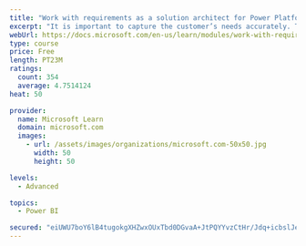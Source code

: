 ```yaml
---
title: "Work with requirements as a solution architect for Power Platform and Dynamics 365"
excerpt: "It is important to capture the customer’s needs accurately. This module explains how to capture requirements and identify functional and non-functional items."
webUrl: https://docs.microsoft.com/en-us/learn/modules/work-with-requirements/
type: course
price: Free
length: PT23M
ratings:
  count: 354
  average: 4.7514124
heat: 50

provider:
  name: Microsoft Learn
  domain: microsoft.com
  images:
    - url: /assets/images/organizations/microsoft.com-50x50.jpg
      width: 50
      height: 50

levels:
  - Advanced

topics:
  - Power BI

secured: "eiUWU7boY6lB4tugokgXHZwxOUxTbd0DGvaA+JtPQYYvzCtHr/Jdq+icbslJez27Fp7nIWSZ2+/gF95X7clgc8RJJcDuDs1gsyk1UojpyT/VtWBQm6ZyrqIERSkZ/NQyU4vChgluKm+IjTsrq9vGwSP/7Diz7x/pS/7r2J1+O1iGiwzs8xqSfQ6analWUV6i8xG5E/b/3tQ/gPhECDhM5Ehs/PLn2vjrjwijmYRxeAkizjGqwWAVSJsG1X4e5Eoh4GBTct1/PGBiOJyLeXXPhpDbBSojo7A55P8Cfuo8U1rkxOrHd6yKKu9LFCCOAjtH1fjvy33nlHjF79jI4V+XqKr7Ckn4r1rucWRnVSLWjMiinoCKoHKxbcrJKkailZPSrrx+fnqHSCuhCHGh882EHiH6wXDVOGoVV/gzjuGTgTk=;9kBnjjLw7pezjATEQdi4Cw=="
---
```


